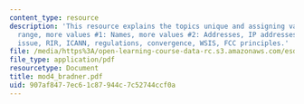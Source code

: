 ```yaml
---
content_type: resource
description: 'This resource explains the topics unique and assigning values, uniqueness
  range, more values #1: Names, more values #2: Addresses, IP addresses, DNS side
  issue, RIR, ICANN, regulations, convergence, WSIS, FCC principles.'
file: /media/https%3A/open-learning-course-data-rc.s3.amazonaws.com/esd-68j-communications-and-information-policy-spring-2006/907af8477ec61c87944c7c52744ccf0a_mod4_bradner.pdf
file_type: application/pdf
resourcetype: Document
title: mod4_bradner.pdf
uid: 907af847-7ec6-1c87-944c-7c52744ccf0a
---
```

